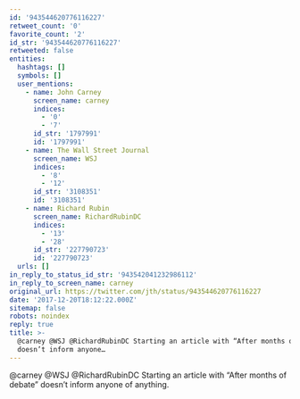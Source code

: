 ```yaml
---
id: '943544620776116227'
retweet_count: '0'
favorite_count: '2'
id_str: '943544620776116227'
retweeted: false
entities:
  hashtags: []
  symbols: []
  user_mentions:
    - name: John Carney
      screen_name: carney
      indices:
        - '0'
        - '7'
      id_str: '1797991'
      id: '1797991'
    - name: The Wall Street Journal
      screen_name: WSJ
      indices:
        - '8'
        - '12'
      id_str: '3108351'
      id: '3108351'
    - name: Richard Rubin
      screen_name: RichardRubinDC
      indices:
        - '13'
        - '28'
      id_str: '227790723'
      id: '227790723'
  urls: []
in_reply_to_status_id_str: '943542041232986112'
in_reply_to_screen_name: carney
original_url: https://twitter.com/jth/status/943544620776116227
date: '2017-12-20T18:12:22.000Z'
sitemap: false
robots: noindex
reply: true
title: >-
  @carney @WSJ @RichardRubinDC Starting an article with “After months of debate”
  doesn’t inform anyone…
---
```


@carney @WSJ @RichardRubinDC Starting an article with “After months of debate” doesn’t inform anyone of anything.